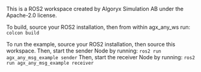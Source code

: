 This is a ROS2 workspace created by Algoryx Simulation AB under the Apache-2.0 license.

To build, source your ROS2 installation, then from within agx_any_ws run: ``colcon build``

To run the example, source your ROS2 installation, then source this workspace.
Then, start the sender Node by running: ``ros2 run agx_any_msg_example sender``
Then, start the receiver Node by running: ``ros2 run agx_any_msg_example receiver``
